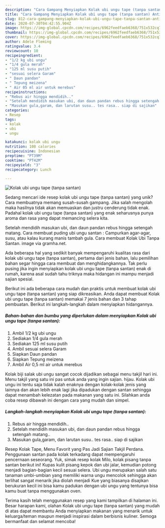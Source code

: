 ```yaml
---
description: "Cara Gampang Menyiapkan Kolak ubi ungu tape (tanpa santan) Anti Gagal"
title: "Cara Gampang Menyiapkan Kolak ubi ungu tape (tanpa santan) Anti Gagal"
slug: 812-cara-gampang-menyiapkan-kolak-ubi-ungu-tape-tanpa-santan-anti-gagal
date: 2020-07-30T04:42:55.904Z
image: https://img-global.cpcdn.com/recipes/6962feedfaeb6368/751x532cq70/kolak-ubi-ungu-tape-tanpa-santan-foto-resep-utama.jpg
thumbnail: https://img-global.cpcdn.com/recipes/6962feedfaeb6368/751x532cq70/kolak-ubi-ungu-tape-tanpa-santan-foto-resep-utama.jpg
cover: https://img-global.cpcdn.com/recipes/6962feedfaeb6368/751x532cq70/kolak-ubi-ungu-tape-tanpa-santan-foto-resep-utama.jpg
author: Adele Fleming
ratingvalue: 3.4
reviewcount: 10
recipeingredient:
- "1/2 kg ubi ungu"
- "1/4 gula merah"
- "125 ml susu putih"
- "sesuai selera Garam"
- " Daun pandan"
- " Tepung meizena"
- " Air 05 ml air untuk merebus"
recipeinstructions:
- "Rebus air hingga mendidih.."
- "Setelah mendidih masukan ubi, dan daun pandan rebus hingga setengah matang.."
- "Masukan gula,garam, dan larutan susu.. tes rasa.. siap di sajikan"
categories:
- Resep
tags:
- kolak
- ubi
- ungu

katakunci: kolak ubi ungu 
nutrition: 108 calories
recipecuisine: Indonesian
preptime: "PT39M"
cooktime: "PT42M"
recipeyield: "3"
recipecategory: Lunch

---
```



![Kolak ubi ungu tape (tanpa santan)](https://img-global.cpcdn.com/recipes/6962feedfaeb6368/751x532cq70/kolak-ubi-ungu-tape-tanpa-santan-foto-resep-utama.jpg)

Sedang mencari ide resep kolak ubi ungu tape (tanpa santan) yang unik? Cara membuatnya memang susah-susah gampang. Jika salah mengolah maka hasilnya tidak akan memuaskan dan justru cenderung tidak enak. Padahal kolak ubi ungu tape (tanpa santan) yang enak seharusnya punya aroma dan rasa yang dapat memancing selera kita.

Setelah mendidih masukan ubi, dan daun pandan rebus hingga setengah matang. Cara membuat puding ubi ungu santan : Campurkan agar-agar, susu, atau kalau kurang manis tambah gula. Cara membuat Kolak Ubi Tanpa Santan. image via gramha.net.

Ada beberapa hal yang sedikit banyak mempengaruhi kualitas rasa dari kolak ubi ungu tape (tanpa santan), pertama dari jenis bahan, lalu pemilihan bahan segar hingga cara membuat dan menghidangkannya. Tak perlu pusing jika ingin menyiapkan kolak ubi ungu tape (tanpa santan) enak di rumah, karena asal sudah tahu triknya maka hidangan ini mampu menjadi sajian spesial.


Berikut ini ada beberapa cara mudah dan praktis untuk membuat kolak ubi ungu tape (tanpa santan) yang siap dikreasikan. Anda dapat membuat Kolak ubi ungu tape (tanpa santan) memakai 7 jenis bahan dan 3 tahap pembuatan. Berikut ini langkah-langkah dalam menyiapkan hidangannya.

<!--inarticleads1-->

##### Bahan-bahan dan bumbu yang diperlukan dalam menyiapkan Kolak ubi ungu tape (tanpa santan):

1. Ambil 1/2 kg ubi ungu
1. Sediakan 1/4 gula merah
1. Sediakan 125 ml susu putih
1. Ambil sesuai selera Garam
1. Siapkan  Daun pandan
1. Siapkan  Tepung meizena
1. Ambil  Air 0,5 ml air untuk merebus


Kolak biji salak ubi ungu sangat cocok dijadikan sebagai menu takjil hari ini. Menu takjil yang satu ini pas untuk anda yang ingin sajian. hijau. Kolak ubi ungu ini tentu saja tidak kalah enaknya dengan kolak-kolak jenis yang lainnya dan akan lebih enak lagi jika dipadukan dengan santan sehingga dapat menambah kelezatan pada makanan yang satu ini. Silahkan anda coba resep dibawah ini dengan cara yang mudah dan simpel. 

<!--inarticleads2-->

##### Langkah-langkah menyiapkan Kolak ubi ungu tape (tanpa santan):

1. Rebus air hingga mendidih..
1. Setelah mendidih masukan ubi, dan daun pandan rebus hingga setengah matang..
1. Masukan gula,garam, dan larutan susu.. tes rasa.. siap di sajikan


Resep Kolak Tape, Menu Favorit yang Pas Jadi Sajian Takjil Perdana. Penggunaan santan pada kolak terkadang dapat mempengaruhi pencernaan seseorang. Yuk, simak resep kolak Milo, kolak pisang tanpa santan berikut ini! Kupas kulit pisang kepok dan ubi jalar, kemudian potong menjadi bagian-bagian kecil sesuai selera. Ubi ungu merupakan salah satu tanaman umbi-umbian yang memiliki warna ungu mencolok sehingga akan terlihat sangat menarik jika diolah menjadi Kue yang biasanya disajikan berukuran kecil ini bisa kamu padukan dengan ubi ungu yang tentunya bisa kamu buat tanpa menggunakan oven. 

Terima kasih telah menggunakan resep yang kami tampilkan di halaman ini. Besar harapan kami, olahan Kolak ubi ungu tape (tanpa santan) yang mudah di atas dapat membantu Anda menyiapkan makanan yang menarik untuk keluarga/teman maupun menjadi inspirasi dalam berbisnis kuliner. Semoga bermanfaat dan selamat mencoba!
